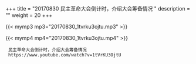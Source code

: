 +++
title = "20170830  民主革命大会倒计时，介绍大会筹备情况 "
description = ""
weight = 20
+++

{{< mymp3 mp3="20170830_1tvrku3ojtu.mp3" >}}

{{< mymp4 mp4="20170830_1tvrku3ojtu.mp4" >}}

     民主革命大会倒计时，介绍大会筹备情况 
     https://www.youtube.com/watch?v=1tVrKU3OjtU 
     
